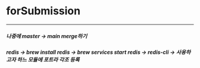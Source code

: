 # forSubmission
-----
##### 나중에 master -> main merge하기
##### redis -> brew install redis -> brew services start redis -> redis-cli -> 사용하고자 하느 모듈에 포트라 각조 등록

